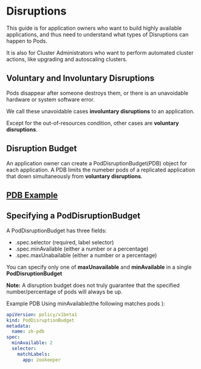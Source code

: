 # Disruptions

This guide is for application owners who want to build highly available applications, and thus need to understand what types of Disruptions can happen to Pods.

It is also for Cluster Administrators who want to perform automated cluster actions, like upgrading and autoscaling clusters.

## Voluntary and Involuntary Disruptions

Pods disappear after someone destroys them, or there is an unavoidable hardware or system software error.

We call these unavoidable cases **involuntary disruptions** to an application.

Except for the out-of-resources condition, other cases are **voluntary disruptions**.

## Disruption Budget

An application owner can create a PodDisruptionBudget(PDB) object for each application. A PDB limits the numeber pods of a replicated application that down simultaneously from **voluntary disruptions**.

## [PDB Example](https://kubernetes.io/docs/concepts/workloads/pods/disruptions/)

## Specifying a PodDisruptionBudget

A PodDisruptionBudget has three fields:

* .spec.selector (required, label selector)
* .spec.minAvailable (either a number or a percentage)
* .spec.maxUnabailable (either a number or a percentage)

You can specify only one of **maxUnavailable** and **minAvailable** in a single **PodDisruptionBudget**

**Note:** A disruption budget does not truly guarantee that the specified number/percentage of pods will always be up.

Example PDB Using minAvailable(the following matches pods ):

```yaml
apiVersion: policy/v1beta1
kind: PodDisruptionBudget
metadata:
  name: zk-pdb
spec:
  minAvailable: 2
  selector:
    matchLabels:
      app: zookeeper
```